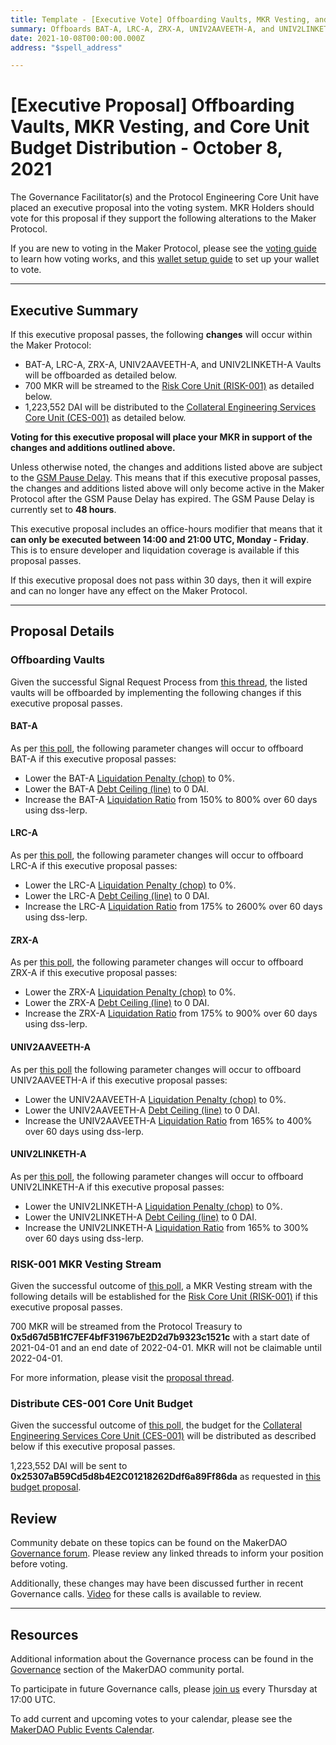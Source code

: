 ```yaml
---
title: Template - [Executive Vote] Offboarding Vaults, MKR Vesting, and Core Unit Budget Distribution - October 8, 2021
summary: Offboards BAT-A, LRC-A, ZRX-A, UNIV2AAVEETH-A, and UNIV2LINKETH-A Vaults, establishes MKR vesting stream for RISK-001, and distributes the initial Core Unit Budget for CES-001.
date: 2021-10-08T00:00:00.000Z
address: "$spell_address"

---
```

# [Executive Proposal] Offboarding Vaults, MKR Vesting, and Core Unit Budget Distribution - October 8, 2021

The Governance Facilitator(s) and the Protocol Engineering Core Unit have placed an executive proposal into the voting system. MKR Holders should vote for this proposal if they support the following alterations to the Maker Protocol.

If you are new to voting in the Maker Protocol, please see the [voting guide](https://community-development.makerdao.com/en/learn/governance/how-voting-works/) to learn how voting works, and this [wallet setup guide](https://community-development.makerdao.com/en/learn/governance/voting-setup/) to set up your wallet to vote.

---

## Executive Summary

If this executive proposal passes, the following **changes** will occur within the Maker Protocol:
- BAT-A, LRC-A, ZRX-A, UNIV2AAVEETH-A, and UNIV2LINKETH-A Vaults will be offboarded as detailed below.
- 700 MKR will be streamed to the [Risk Core Unit (RISK-001)](https://mips.makerdao.com/mips/details/MIP39c2SP2) as detailed below.
- 1,223,552 DAI will be distributed to the [Collateral Engineering Services Core Unit (CES-001)](https://mips.makerdao.com/mips/details/MIP39c2SP20) as detailed below.

**Voting for this executive proposal will place your MKR in support of the changes and additions outlined above.**

Unless otherwise noted, the changes and additions listed above are subject to the [GSM Pause Delay](https://community-development.makerdao.com/en/learn/governance/param-gsm-pause-delay). This means that if this executive proposal passes, the changes and additions listed above will only become active in the Maker Protocol after the GSM Pause Delay has expired. The GSM Pause Delay is currently set to **48 hours**.

This executive proposal includes an office-hours modifier that means that it **can only be executed between 14:00 and 21:00 UTC, Monday - Friday**. This is to ensure developer and liquidation coverage is available if this proposal passes.

If this executive proposal does not pass within 30 days, then it will expire and can no longer have any effect on the Maker Protocol.

---

## Proposal Details

### Offboarding Vaults

Given the successful Signal Request Process from [this thread](https://forum.makerdao.com/t/signal-request-offboard-mana-bat-zrx-lrc-univ2-linketh-and-univ2-aaveeth/10467), the listed vaults will be offboarded by implementing the following changes if this executive proposal passes.

#### BAT-A

As per [this poll](https://vote.makerdao.com/polling/QmWJfX8U?network=mainnet#poll-detail), the following parameter changes will occur to offboard BAT-A if this executive proposal passes:

* Lower the BAT-A [Liquidation Penalty (chop)](https://makerdao.world/en/learn/governance/param-liquidation-penalty/) to 0%.
* Lower the BAT-A [Debt Ceiling (line)](https://makerdao.world/en/learn/governance/param-debt-ceiling) to 0 DAI.
* Increase the BAT-A [Liquidation Ratio](https://makerdao.world/en/learn/governance/param-liquidation-ratio/) from 150% to 800% over 60 days using dss-lerp.

#### LRC-A

As per [this poll](https://vote.makerdao.com/polling/QmUx9LVs?network=mainnet#poll-detail), the following parameter changes will occur to offboard LRC-A if this executive proposal passes:

* Lower the LRC-A [Liquidation Penalty (chop)](https://makerdao.world/en/learn/governance/param-liquidation-penalty/) to 0%.
* Lower the LRC-A [Debt Ceiling (line)](https://makerdao.world/en/learn/governance/param-debt-ceiling) to 0 DAI.
* Increase the LRC-A [Liquidation Ratio](https://makerdao.world/en/learn/governance/param-liquidation-ratio/) from 175% to 2600% over 60 days using dss-lerp.

#### ZRX-A

As per [this poll](https://vote.makerdao.com/polling/QmPfuF2W?network=mainnet#poll-detail), the following parameter changes will occur to offboard ZRX-A if this executive proposal passes:

* Lower the ZRX-A [Liquidation Penalty (chop)](https://makerdao.world/en/learn/governance/param-liquidation-penalty/) to 0%.
* Lower the ZRX-A [Debt Ceiling (line)](https://makerdao.world/en/learn/governance/param-debt-ceiling) to 0 DAI.
* Increase the ZRX-A [Liquidation Ratio](https://makerdao.world/en/learn/governance/param-liquidation-ratio/) from 175% to 900% over 60 days using dss-lerp.

#### UNIV2AAVEETH-A

As per [this poll](https://vote.makerdao.com/polling/QmcuJHkq?network=mainnet#poll-detail) the following parameter changes will occur to offboard UNIV2AAVEETH-A if this executive proposal passes:

* Lower the UNIV2AAVEETH-A [Liquidation Penalty (chop)](https://makerdao.world/en/learn/governance/param-liquidation-penalty/) to 0%.
* Lower the UNIV2AAVEETH-A [Debt Ceiling (line)](https://makerdao.world/en/learn/governance/param-debt-ceiling) to 0 DAI.
* Increase the UNIV2AAVEETH-A [Liquidation Ratio](https://makerdao.world/en/learn/governance/param-liquidation-ratio/) from 165% to 400% over 60 days using dss-lerp.

#### UNIV2LINKETH-A

As per [this poll](https://vote.makerdao.com/polling/Qmd7DPye?network=mainnet#poll-detail), the following parameter changes will occur to offboard UNIV2LINKETH-A if this executive proposal passes:

* Lower the UNIV2LINKETH-A [Liquidation Penalty (chop)](https://makerdao.world/en/learn/governance/param-liquidation-penalty/) to 0%.
* Lower the UNIV2LINKETH-A [Debt Ceiling (line)](https://makerdao.world/en/learn/governance/param-debt-ceiling) to 0 DAI.
* Increase the UNIV2LINKETH-A [Liquidation Ratio](https://makerdao.world/en/learn/governance/param-liquidation-ratio/) from 165% to 300% over 60 days using dss-lerp.

### RISK-001 MKR Vesting Stream

Given the successful outcome of [this poll](https://vote.makerdao.com/polling/QmUAXKm4?network=mainnet#poll-detail), a MKR Vesting stream with the following details will be established for the [Risk Core Unit (RISK-001)](https://mips.makerdao.com/mips/details/MIP39c2SP2) if this executive proposal passes.

700 MKR will be streamed from the Protocol Treasury to **0x5d67d5B1fC7EF4bfF31967bE2D2d7b9323c1521c** with a start date of 2021-04-01 and an end date of 2022-04-01. MKR will not be claimable until 2022-04-01.

For more information, please visit the [proposal thread](https://forum.makerdao.com/t/mip40c3-sp25-risk-core-unit-mkr-compensation-risk-001/9788). 

### Distribute CES-001 Core Unit Budget

Given the successful outcome of [this poll](https://vote.makerdao.com/polling/QmbM8u7Q?network=mainnet#poll-detail), the budget for the [Collateral Engineering Services Core Unit (CES-001)](https://mips.makerdao.com/mips/details/MIP39c2SP20) will be distributed as described below if this executive proposal passes.

1,223,552 DAI will be sent to **0x25307aB59Cd5d8b4E2C01218262Ddf6a89Ff86da** as requested in [this budget proposal](https://mips.makerdao.com/mips/details/MIP40c3SP30).

## Review

Community debate on these topics can be found on the MakerDAO [Governance forum](https://forum.makerdao.com/). Please review any linked threads to inform your position before voting.

Additionally, these changes may have been discussed further in recent Governance calls. [Video](https://www.youtube.com/playlist?list=PLLzkWCj8ywWNq5-90-Id6VPSsrk4OWVan) for these calls is available to review.

---

## Resources

Additional information about the Governance process can be found in the [Governance](https://community-development.makerdao.com/en/learn/governance) section of the MakerDAO community portal.

To participate in future Governance calls, please [join us](https://github.com/makerdao/community/tree/master/governance/governance-and-risk-meetings) every Thursday at 17:00 UTC.

To add current and upcoming votes to your calendar, please see the [MakerDAO Public Events Calendar](https://calendar.google.com/calendar/embed?src=makerdao.com_3efhm2ghipksegl009ktniomdk%40group.calendar.google.com&ctz=UTC&mode=week&showCalendars=0&showPrint=0).
